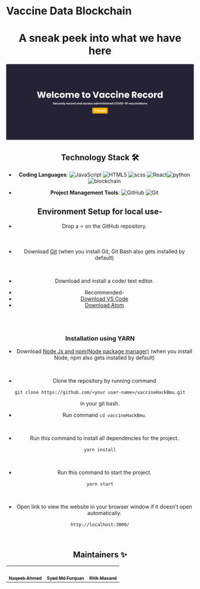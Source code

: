 # Vaccine Data Blockchain
<div align="center">
 <h1>A sneak peek into what we have here</h1>
 
![vaccine](vaccine.jpeg)

## Technology Stack 🛠️


- **Coding Languages**: <img alt="JavaScript" src="https://img.shields.io/badge/typescript%20-%23323330.svg?&style=for-the-badge&logo=typescript&logoColor=%23F7DF1E"/> <img alt="HTML5" src="https://img.shields.io/badge/html5%20-%23E34F26.svg?&style=for-the-badge&logo=html5&logoColor=white"/> <img alt="scss" src="https://img.shields.io/badge/scss%20-%231572B6.svg?&style=for-the-badge&logo=scss&logoColor=white"/> <img alt="React" src="https://img.shields.io/badge/react%20-%231572B6.svg?&style=for-the-badge&logo=react&logoColor=white"/><img alt="python" src="https://img.shields.io/badge/python%20-%231572B6.svg?&style=for-the-badge&logo=python&logoColor=white"/>  <img alt="blockchain" src="https://img.shields.io/badge/blockchain%20-%231572B6.svg?&style=for-the-badge&logo=blockchain&logoColor=white"/>

- **Project Management Tools**: <img alt="GitHub" src="https://img.shields.io/badge/github%20-%23121011.svg?&style=for-the-badge&logo=github&logoColor=white"/> <img alt="Git" src="https://img.shields.io/badge/git%20-%23F05033.svg?&style=for-the-badge&logo=git&logoColor=white"/>

## Environment Setup for local use-

* Drop a :star: on the GitHub repository.
<br/>

* Download [Git](https://git-scm.com/downloads) (when you install Git, Git Bash also gets installed by default)
<br/>

* Download and install a code/ text editor.
- Recommended-
- [Download VS Code](https://code.visualstudio.com/download)
- [Download Atom](https://atom.io/)
<br/>
 <br/>

### Installation using YARN 

* Download [Node Js and npm(Node package manager)](https://nodejs.org/en/) (when you install Node, npm also gets installed by default)
<br/>


* Clone the repository by running command
```
git clone https://github.com/<your user-name>/vaccineHackBmu.git
```
in your git bash.
<br/>

* Run command `cd vaccineHackBmu`.
<br/>

* Run this command to install all dependencies for the project.
```
yarn install
```

<br/>

* Run this command to start the project.
```
yarn start
```

<br/>

* Open link to view the website in your browser window if it doesn't open automatically.
```
http://localhost:3000/
```
<br/>

## Maintainers ✨
<table>
  <tr>
    <td align="center"><a href="https://github.com/naqeeb2710"><img src="https://avatars.githubusercontent.com/u/36132542?s=400&u=f85fc63c2558ba38d0f04e67446b4820f44821a7&v=4" width="100px;" alt=""/><br /><sub><b>Naqeeb Ahmed<br/>
      <td align="center"><a href="https://github.com/Furquan712"><img src="https://avatars.githubusercontent.com/u/78477491?v=4" width="100px;" alt=""/><br /><sub><b>Syed Md Furquan<br/>
       <td align="center"><a href="https://github.com/ritikmasand"><img src="https://media-exp1.licdn.com/dms/image/C5603AQERDe8Poc3zmA/profile-displayphoto-shrink_200_200/0/1611934811060?e=1650499200&v=beta&t=HtR9bX4J6rDQ7XZdyqi74UXn_RPBNyBgTooKK88XlSY" width="100px;" alt=""/><br /><sub><b>Ritik Masand<br/>
    
  </tr>
</table>